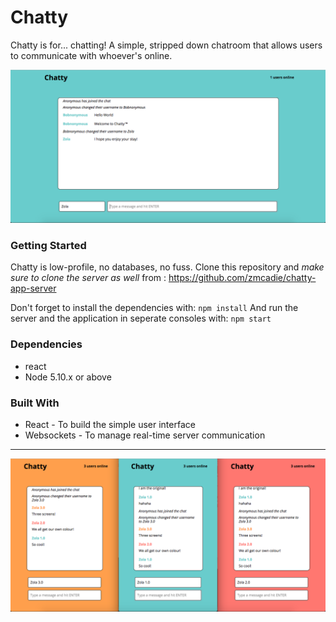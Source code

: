 # Chatty

Chatty is for... chatting! A simple, stripped down chatroom that allows users to communicate with whoever's online.

!["main view"](https://github.com/zmcadie/chatty-app/blob/master/docs/chatty-init.png?raw=true)

### Getting Started

Chatty is low-profile, no databases, no fuss.
Clone this repository and *make sure to clone the server as well* from :
<https://github.com/zmcadie/chatty-app-server>

Don't forget to install the dependencies with:
`npm install`
And run the server and the application in seperate consoles with:
`npm start`

### Dependencies

- react
- Node 5.10.x or above

### Built With

- React - To build the simple user interface
- Websockets - To manage real-time server communication
---

!["three user view"](https://github.com/zmcadie/chatty-app/blob/master/docs/triple-screen.png?raw=true)
